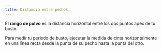 ```yaml
---
title: Distancia entre pechos
---
```


El **rango de polvo** es la distancia horizontal entre los dos puntos apex de tu busto.

Para medir tu periodo de busto, ejecutar la medida de cinta horizontalmente en una línea recta desde la punta de su pecho hasta la punta del otro.
